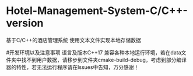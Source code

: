 # Hotel-Management-System-C/C++-version
基于C/C++的酒店管理系统
使用文本文件实现本地存储数据

#开发环境以及注意事项
语言及版本C++17
兼容各种本地运行环境，若在data文件夹中找不到用户数据，请移步到文件夹cmake-build-debug，考虑到部分编译器的特性，若无法运行程序请在Issues中告知，万分感谢！
